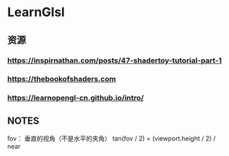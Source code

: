 # LearnGlsl
## 资源
### https://inspirnathan.com/posts/47-shadertoy-tutorial-part-1
### https://thebookofshaders.com
### https://learnopengl-cn.github.io/intro/

## NOTES
fov： 垂直的视角（不是水平的夹角）   tan(fov / 2) = (viewport.height / 2)  / near
